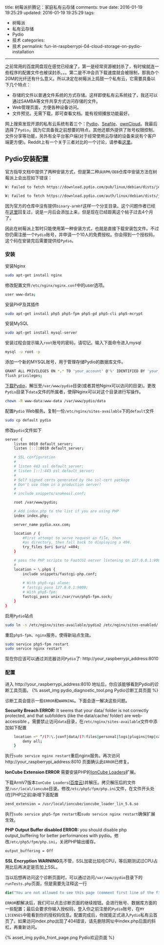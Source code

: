 title: 树莓派折腾记：家庭私有云存储
comments: true
date: 2016-01-19 19:25:29
updated: 2016-01-19 19:25:29
tags:
  - 树莓派
  - 私有云存储
  - Pydio
  - 技术
categories:
  - 技术
permalink: fun-in-raspberrypi-04-cloud-storage-on-pydio-installation
---

之前常用的百度网盘现在感觉已经废了，第一是经常资源被封杀了，有时候就连一些程序的配置文件也被误封杀。。。第二是不冲会员下载速度就会被限制，那我办个20M的光纤还有什么意义。所以决定在树莓派上捣鼓一个私有云，它需要具备以下几个特点：

* 存储的文件以普通文件系统的方式存储。这样即使私有云系统挂了，我还可以通过SAMBA等文件共享方式访问存储的文件。
* Web管理页面，方便各种设备访问。
* 文件预览。无需下载，即可查看文档。能有视频播放功能最好。

<!-- more -->

网上搜索发现开源的私有云系统有着三个：[Pydio](https://pydio.com/)、[Seafile](https://www.seafile.com/home/)、[ownCloud](https://owncloud.org/)。我最后选择了`Pydio`，因为它具备我之前想要的特点，其他还额外提供了账号权限控制、文件分享等功能，另外有全平台客户端(对于经常使用云存储的设备来说有个客户端更方便)。Reddit上有一个关于三者对比的一个讨论，请参看[这里](https://www.reddit.com/r/linux/comments/3hyx2x/pydio_vs_seafile_vs_owncloud/)。

## Pydio安装配置

官方指导文档中提供了两种安装方式，但是第二种从`RPM/DEB`仓库中安装方法在树莓派上会出现如下错误：

``` bash
W: Failed to fetch https://download.pydio.com/pub/linux/debian/dists/jessie/InRelease  Unable to find expected entry 'main/binary-armhf/Packages' in Release file (Wrong sources.list entry or malformed file)

W: Failed to fetch https://download.pydio.com/auth/linux/debian/dists/jessie/InRelease  Unable to find expected entry 'main/binary-armhf/Packages' in Release file (Wrong sources.list entry or malformed file)
```

因为官方的仓库中没有提供`binary-armhf`这样一个分支目录。这个问题作者已经在[这里](https://pydio.com/forum/f/topic/repository-unable-to-find-expected-entry-packages-in-release-file/)回复过，说是一月后会添加上来，但是现在已经距离这个帖子过去4个月了。

因此在树莓派上暂时只能使用第一种安装方式，也就是直接下载安装包文件。不过你仍需注册一个`Pydio`账号，并申请一个10人的免费授权。你会得到一个授权码，这个码在安装完后需要提供给`Pydio`。

### 安装

安装Nginx

``` bash
sudo apt-get install nginx
```

修改配置文件`/etc/nginx/nginx.conf`中的user选项。
``` bash
user www-data;
```

安装PHP及其插件
``` bash
sudo apt-get install php5 php5-fpm php5-gd php5-cli php5-mcrypt
```

安装MySQL
``` bash
sudo apt-get install mysql-server
```

安装过程会提示输入`root`账号的密码，请切记。输入下面命令进入mysql

``` bash
mysql -u root -p
```

添加一个新的MYSQL账号，用于管理存储Pydio的数据库文件。

``` bash
GRANT ALL PRIVILEGES ON *.* TO 'your_account' @'%' IDENTIFIED BY 'your_passwd' WITH GRANT OPTION;
flush privileges;
```

[下载Pydio](https://pyd.io/download)，解压至`/var/www/pydio`目录(或者其他Nginx可以访问的目录)。更改`Pydio`目录下`data`文件的所属者，使得Nginx可以对这个目录进行写操作。

``` bash
chown -R www-data:www-data /var/www/pydio/data
```

配置`Pydio` Web服务。复制一份`/etc/nginx/sites-available`下的`default`文件
``` bash
sudo cp default pydio
```

修改`pydio`文件如下
``` bash
server {
    listen 8010 default_server;
    listen [::]:8010 default_server;

    # SSL configuration
    #
    # listen 443 ssl default_server;
    # listen [::]:443 ssl default_server;
    #
    # Self signed certs generated by the ssl-cert package
    # Don't use them in a production server!
    #
    # include snippets/snakeoil.conf;

    root /var/www/pydio;

    # Add index.php to the list if you are using PHP
    index index.php;

    server_name pydio.xxx.com;

    location / {
        #First attempt to serve request as file, then
        #as directory, then fall back to displaying a 404.
        try_files $uri $uri/ =404;
    }

    # pass the PHP scripts to FastCGI server listening on 127.0.0.1:9000
    #
    location ~ \.php$ {
        include snippets/fastcgi-php.conf;
    
        # With php5-cgi alone:
        # fastcgi_pass 127.0.0.1:9000;
        # With php5-fpm:
        fastcgi_pass unix:/var/run/php5-fpm.sock;
    }
}
```

启用`Pydio`站点
``` bash
sudo ln -s /etc/nginx/sites-available/pydio2 /etc/nginx/sites-enabled/
```

重启`php5-fpm`、`nginx`服务，使得新站点生效。
``` bash
sudo service php5-fpm restart
sudo service nginx restart
```

现在你应该可以通过浏览器访问`Pydio`了: http://your_raspberrypi_address:8010

### 配置

进入 http://your_raspberrypi_address:8010 地址后，你应该能够看到Pydio的诊断工具页面。
{% asset_img pydio_diagnostic_tool.png Pydio诊断工具页面 %}

诊断工具会提示一些`ERROR`和`WARNING`。下面会逐一解决这些问题。

**Security Breach ERROR:** It seems that your data/ folder is not correctly protected, and that subfolders (like the data/cache/ folder) are web-accessible 。需要禁止访问`data`目录，在`/etc/nginx/sites-available`文件中添加如下配置

``` bash
    location ~* ^/(?:\.|conf|data/(?:files|personal|logs|plugins|tmp|cache)|plugins/editor.zoho/agent/files) {
        deny all;
    }
```

执行`sudo service nginx restart`重启nginx服务。再次访问 http://your_raspberrypi_address:8010 页面确认此`ERROR`已修复。

**IonCube Extension ERROR** 需要安装PHP的[IonCube Loaders](https://www.ioncube.com/loaders.php)扩展。

下载ArmV7版本`IonCube Loaders`([百度云](http://pan.baidu.com/s/1nuejnrN))并解压。拷贝解压后的文件至`/usr/local/ioncube`目录。修改`/etc/php5/fpm/php.ini`文件，在文件开头处(在[PHP]之前)新增下面配置

``` bash
zend_extension = /usr/local/ioncube/ioncube_loader_lin_5.6.so
```

执行`sudo service php5-fpm restart`和`sudo service nginx restart`确保扩展生效。

**PHP Output Buffer disabled ERROR:** you should disable php output_buffering for better performances with pydio。修改`/etc/php5/fpm/php.ini`，关闭PHP输出缓存。
``` bash
output_buffering = Off
```

**SSL Encryption WARNING**先不管，SSL加密比较吃CPU，等后期测试过CPU占用比后再决定是否加上SSL。

当以后想再访问这个诊断页面时，可以通过访问`/var/www/pydio`目录下的`runTests.php`页面，但是需要先注释这一行
``` PHP
die("You are not allowed to see this page (comment first line of the file to access it!)");
```

`ERROR`都解决后，我们可以点击诊断页面的继续按钮。会进行账号、数据库方面的一些配置；最后会要求你输入授权码，登入你之前注册的`Pydio`账号，在`MY LICENSES`中能看到你的授权码信息。配置完成后，你就能正式进入`Pydio`私有云首页了。如果访问index.php出现了404错误，请先删除网址中index.php后面的斜杠，再重新访问。

{% asset_img pydio_front_page.png Pydio欢迎页面 %}
